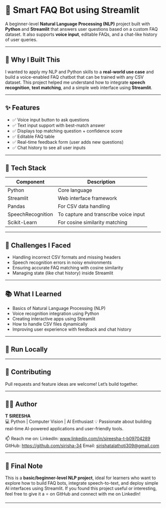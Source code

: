 # 🤖 Smart FAQ Bot using Streamlit

A beginner-level **Natural Language Processing (NLP)** project built with **Python** and **Streamlit** that answers user questions based on a custom FAQ dataset. It also supports **voice input**, editable FAQs, and a chat-like history of user queries.

---

## 🧠 Why I Built This

I wanted to apply my NLP and Python skills to a **real-world use case** and build a voice-enabled FAQ chatbot that can be trained with any CSV dataset. This project helped me understand how to integrate **speech recognition**, **text matching**, and a simple web interface using **Streamlit**.

---

## ✨ Features

- ✅ Voice input button to ask questions
- ✅ Text input support with best-match answer
- ✅ Displays top matching question + confidence score
- ✅ Editable FAQ table
- ✅ Real-time feedback form (user adds new questions)
- ✅ Chat history to see all user inputs

---

## 🧰 Tech Stack

| Component       | Description                              |
|----------------|------------------------------------------|
| Python         | Core language                            |
| Streamlit      | Web interface framework                  |
| Pandas         | For CSV data handling                    |
| SpeechRecognition | To capture and transcribe voice input |
| Scikit-Learn   | For cosine similarity matching            |

---

## 🧩 Challenges I Faced

- Handling incorrect CSV formats and missing headers
- Speech recognition errors in noisy environments
- Ensuring accurate FAQ matching with cosine similarity
- Managing state (like chat history) inside Streamlit

---

## 📚 What I Learned

- Basics of Natural Language Processing (NLP)
- Voice recognition integration using Python
- Creating interactive apps using Streamlit
- How to handle CSV files dynamically
- Improving user experience with feedback and chat history

---

## 🚀 Run Locally


---

## 🙌 Contributing
Pull requests and feature ideas are welcome! Let’s build together.

---

## 🙋‍♀️ Author

**T SIREESHA**  
💻 Python | Computer Vision | AI Enthusiast 💡
Passionate about building real-time AI-powered applications and user-friendly tools.

📫 Reach me on:
LinkedIn: www.linkedin.com/in/sireesha-t-b09704289
GitHub: https://github.com/sirisha-34
Email: sirishatalathoti309@gmail.com

---

## 📌 Final Note

This is a **basic/beginner-level NLP project**, ideal for learners who want to explore how to build FAQ bots, integrate speech-to-text, and deploy simple AI interfaces using Streamlit.
If you found this project useful or interesting, feel free to give it a ⭐ on GitHub and connect with me on LinkedIn!

---


